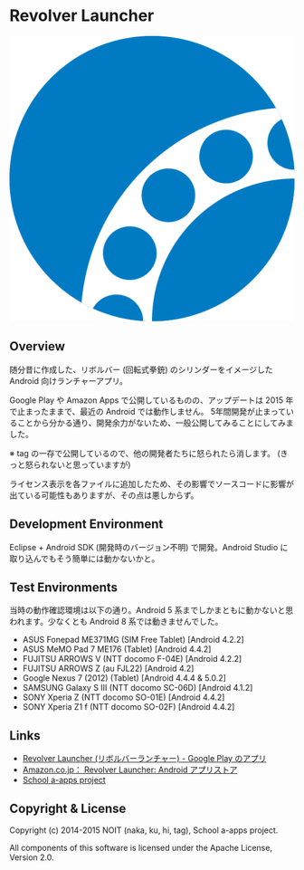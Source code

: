 # Revolver Launcher

<div align="center">
  <img src="https://github.com/gcch/revolver-launcher/blob/master/img/icon/tsuyukusa%20(007BC3)/ic_launcher.png" alt="" title="Revolver Launcher">
</div>

## Overview

随分昔に作成した、リボルバー (回転式拳銃) のシリンダーをイメージした Android 向けランチャーアプリ。

Google Play や Amazon Apps で公開しているものの、アップデートは 2015 年で止まったままで、最近の Android では動作しません。
5年間開発が止まっていることから分かる通り、開発余力がないため、一般公開してみることにしてみました。

※ tag の一存で公開しているので、他の開発者たちに怒られたら消します。 (きっと怒られないと思っていますが)

ライセンス表示を各ファイルに追加したため、その影響でソースコードに影響が出ている可能性もありますが、その点は悪しからず。


## Development Environment

Eclipse + Android SDK (開発時のバージョン不明) で開発。Android Studio に取り込んでもそう簡単には動かないかと。


## Test Environments

当時の動作確認環境は以下の通り。Android 5 系までしかまともに動かないと思われます。少なくとも Android 8 系では動きませんでした。

- ASUS Fonepad ME371MG (SIM Free Tablet) [Android 4.2.2]
- ASUS MeMO Pad 7 ME176 (Tablet) [Android 4.4.2]
- FUJITSU ARROWS V (NTT docomo F-04E) [Android 4.2.2]
- FUJITSU ARROWS Z (au FJL22) [Android 4.2]
- Google Nexus 7 (2012) (Tablet) [Android 4.4.4 & 5.0.2]
- SAMSUNG Galaxy S III (NTT docomo SC-06D) [Android 4.1.2]
- SONY Xperia Z (NTT docomo SO-01E) [Android 4.4.2]
- SONY Xperia Z1 f (NTT docomo SO-02F) [Android 4.4.2]


## Links

- [Revolver Launcher (リボルバーランチャー) - Google Play のアプリ](https://play.google.com/store/apps/details?id=jp.noit.revolverlauncher&hl=ja)
- [Amazon.co.jp： Revolver Launcher: Android アプリストア](https://www.amazon.co.jp/School-a-apps-project-Revolver-Launcher/dp/B00T4T44IM)
- [School a-apps project](https://androidappsproject.wordpress.com/)


## Copyright & License

Copyright (c) 2014-2015 NOIT (naka, ku, hi, tag), School a-apps project.

All components of this software is licensed under the Apache License, Version 2.0.
